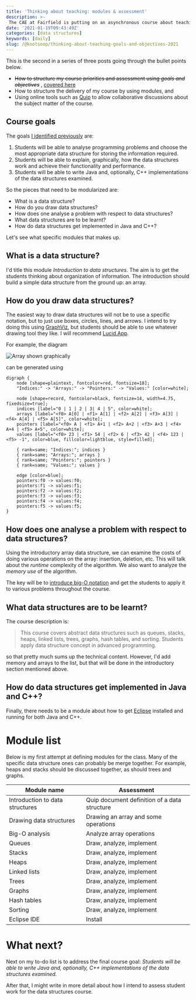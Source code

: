 ```yaml
---
title: 'Thinking about teaching: modules & assessment'
description: >-
 The CAE at Fairfield is putting on an asynchronous course about teaching. This is the second (of three) pieces about how to organize the course.
date: '2021-01-19T09:43:49Z'
categories: [data structures]
keywords: [daily]
slug: /@kootsoop/thinking-about-teaching-goals-and-objectives-2021
---
```


<meta property="og:image" content="https://kootsoop.github.io/images/ComeOnDown-AppIcon.png" />

This is the second in a series of three posts going through the bullet points below.

 * ~~How to structure my course priorities and assessment using *goals and objectives*~~ , [covered here](https://kootsoop.github.io/@kootsoop-thinking-about-teaching-goals-and-objectives-2021/)
 * How to structure the delivery of my course by using modules, and
 * Using online tools such as [Quip](https://quip.com/) to allow collaborative discussions about the subject matter of the course.

## Course goals

The goals [I identified previously](https://kootsoop.github.io/@kootsoop-thinking-about-teaching-goals-and-objectives-2021/) are:

 1. Students will be able to analyse programming problems and choose the most appropriate data structure for storing the information required.
 1. Students will be able to explain, graphically, how the data structures work and achieve their functionality and performance.
 1. Students will be able to write Java and, optionally, C++ implementations of the data structures examined.

So the pieces that need to be modularized are:

 * What is a data structure?
 * How do you draw data structures?
 * How does one analyse a problem with respect to data structures?
 * What data structures are to be learnt?
 * How do data structures get implemented in Java and C++?

Let's see what specific modules that makes up.

## What is a data structure?

I'd title this module *Introduction to data structures*. The aim is to get the students thinking about organization of information.  The introduction should build a simple data structure from the ground up: an array.

## How do you draw data structures?

The easiest way to draw data structures will not be to use a specific notation, but to just use boxes, circles, lines, and arrows. I intend to try doing this using [GraphViz](https://graphviz.org/), but students should be able to use whatever drawing tool they like.  I will recommend [Lucid.App](https://lucid.app/documents#/dashboard).

For example, the diagram

<img src="https://kootsoop.github.io/images/array.png" alt="Array shown graphically" >

can be generated using

	digraph {
		node [shape=plaintext, fontcolor=red, fontsize=18];
		"Indices:" -> "Arrays:" -> "Pointers:" -> "Values:" [color=white];

		node [shape=record, fontcolor=black, fontsize=14, width=4.75, fixedsize=true];
		indices [label="0 | 1 | 2 | 3| 4 | 5", color=white];
		arrays [label="<f0> A[0] | <f1> A[1] | <f2> A[2] | <f3> A[3] | <f4> A[4] | <f5> A[5]", color=white];
		pointers [label="<f0> A | <f1> A+1 | <f2> A+2 | <f3> A+3 | <f4> A+4 | <f5> A+5", color=white];
		values [label="<f0> 23 | <f1> 54 | <f2> 6 | <f3> 42 | <f4> 123 | <f5> -1", color=blue, fillcolor=lightblue, style=filled];

		{ rank=same; "Indices:"; indices }
		{ rank=same; "Arrays:"; arrays }
		{ rank=same; "Pointers:"; pointers }
		{ rank=same; "Values:"; values }

		edge [color=blue];
		pointers:f0 -> values:f0;
		pointers:f1 -> values:f1;
		pointers:f2 -> values:f2;
		pointers:f3 -> values:f3;
		pointers:f4 -> values:f4;
		pointers:f5 -> values:f5;
	}

## How does one analyse a problem with respect to data structures?

Using the introductory array data structure, we can examine the costs of doing various operations on the array: insertion, deletion, etc.  This will talk about the *runtime* complexity of the algorithm.  We also want to analyze the *memory use* of the algorithm.

The key will be to [introduce big-O notation](https://rob-bell.net/2009/06/a-beginners-guide-to-big-o-notation/) and get the students to apply it to various problems throughout the course.

## What data structures are to be learnt?

The course description is:

 > This course covers abstract data structures such as queues, stacks, heaps, linked lists, trees, graphs, hash tables, and sorting. Students apply data structure concept in advanced programming.

so that pretty much sums up the technical content. However, I'd add memory and arrays to the list, but that will be done in the introductory section mentioned above.

## How do data structures get implemented in Java and C++?

Finally, there needs to be a module about how to get [Eclipse](https://www.eclipse.org/downloads/) installed and running for both Java and C++.

# Module list

Below is my first attempt at defining modules for the class.  Many of the specific data structure ones can probably be merge together. For example, heaps and stacks should be discussed together, as should trees and graphs.

| Module name | Assessment |
| ------------| ---------- | 
| Introduction to data structures | Quip document definition of a data structure | 
| Drawing data structures | Drawing an array and some operations | 
| Big-O analysis | Analyze array operations |
| Queues| Draw, analyze, implement |
| Stacks| Draw, analyze, implement |
| Heaps| Draw, analyze, implement |
| Linked lists| Draw, analyze, implement |
| Trees| Draw, analyze, implement |
| Graphs| Draw, analyze, implement |
| Hash tables| Draw, analyze, implement |
| Sorting| Draw, analyze, implement |
| Eclipse IDE | Install| 

# What next?

Next on my to-do list is to address the final course goal: *Students will be able to write Java and, optionally, C++ implementations of the data structures examined.*

After that, I might write in more detail about how I intend to assess student work for the data structures course.

 